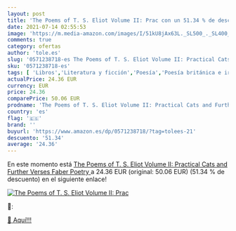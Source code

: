 ```yaml
---
layout: post
title: 'The Poems of T. S. Eliot Volume II: Prac con un 51.34 % de descuento'
date: 2021-07-14 02:55:53
image: 'https://m.media-amazon.com/images/I/51kU8jAx63L._SL500_._SL400_.jpg'
comments: true
category: ofertas
author: 'tole.es'
slug: '0571238718-es The Poems of T. S. Eliot Volume II: Practical Cats and...'
sku: '0571238718-es'
tags: [ 'Libros','Literatura y ficción','Poesía','Poesía británica e irlandesa','Poesía estadounidense','Poesía europea','Poesía regional y cultural', ]
actualPrice: 24.36 EUR
currency: EUR
price: 24.36
comparePrice: 50.06 EUR
prodname: 'The Poems of T. S. Eliot Volume II: Practical Cats and Further Verses  Faber Poetry '
country: 'es'
flag: '🇪🇸'
brand: ''
buyurl: 'https://www.amazon.es/dp/0571238718/?tag=tolees-21'
descuento: '51.34'
average: '24.36'
---
```


En este momento está [The Poems of T. S. Eliot Volume II: Practical Cats and Further Verses  Faber Poetry ](https://www.amazon.es/dp/0571238718/?tag=tolees-21) a 24.36 EUR (original: 50.06 EUR) (51.34 %  de descuento) en el siguiente enlace!

[![The Poems of T. S. Eliot Volume II: Prac](https://m.media-amazon.com/images/I/51kU8jAx63L._SL500_._SL400_.jpg)](https://www.amazon.es/dp/0571238718/?tag=tolees-21)

🔎:


[🛒 Aquí!!!](https://www.amazon.es/dp/0571238718/?tag=tolees-21)
